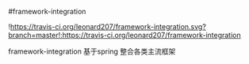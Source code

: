 #framework-integration

!https://travis-ci.org/leonard207/framework-integration.svg?branch=master!:https://travis-ci.org/leonard207/framework-integration

framework-integration  基于spring 整合各类主流框架
